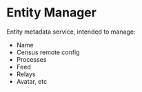 # Entity Manager

Entity metadata service, intended to manage:
- Name
- Census remote config
- Processes
- Feed
- Relays
- Avatar, etc

